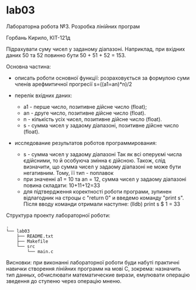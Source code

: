 # lab03
Лабораторна робота №3. Розробка лінійних програм

Горбань Кирило,  КІТ-121д

Підрахувати суму чисел у заданому діапазоні. Наприклад, при вхідних даних 50 та 52
повинно бути 50 + 51 + 52 = 153.

Основна частина:
- описать роботи основної функції: розраховується за формулою суми членів арефмитичної прогресії s=((a1=an)*n)/2
- перелік вхідних даних:
   - a1 - перше число, позитивне дійсне число (float);
   - an - друге число, позитивне дійсне число (float).
   - n - кількість усіх чисел, позитивне дійсне число (float).
   - s - сумма чисел у задаому діапазоні, позитивне дійсне число (float).

- исследование результатов роботов программирования:
   - s - сумма чисел у задаому діапазоні Так як всі оперуємі числа єдійсними, то й особуюча змінна є дійсною. Також, слід визначити, що сумма чисел у задаому діапазоні не може бути негативним. Тому, її тип - поплавок
   - при значенні a1 = 10 та an = 12, сумма чисел у задаому діапазоні повинa складати: 10+11+12=33
   - для підтвердження коректності роботи програми, зупинен відлагодник на строцы с "return 0" и введемо команду "print s". Після вводу команди отримали наступне:
	(lldb) print s
	 $ 1 = 33

Структура проекту лабораторної роботи:

	.
	└── lab03
	    ├── README.txt
	    ├── Makefile
	    └── src
	        └── main.c

Висновки: при виконанні лабораторної роботи буди набуті практичні навички створення лінійних программ на мові С, зокрема: назначить тип данных, обчислювати математические вирази, емулювати операцію зведення до ступеню через операцію мненю.
